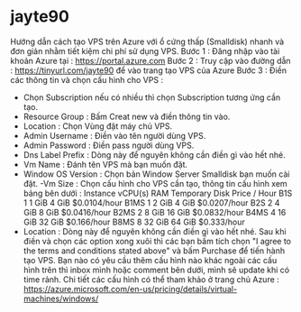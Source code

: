 # jayte90
Hướng dẫn cách tạo VPS trên Azure với ổ cứng thấp (Smalldisk) nhanh và đơn giản nhằm tiết kiệm chi phí sử dụng VPS.
Bước 1 : Đăng nhập vào tài khoản Azure tại : https://portal.azure.com
Bước 2 : Truy cập vào đường dẫn : https://tinyurl.com/jayte90 để vào trang tạo VPS của Azure
Bước 3 : Điền các thông tin và chọn cấu hình cho VPS :
- Chọn Subscription nếu có nhiều thì chọn Subscription tương ứng cần tạo.
- Resource Group : Bấm Creat new và điền thông tin vào.
- Location : Chọn Vùng đặt máy chủ VPS.
- Admin Username : Điền vào tên người dùng VPS.
- Admin Password : Điền pass người dùng VPS.
- Dns Label Prefix :  Dòng này để nguyên không cần điền gì vào hết nhé.
- Vm Name : Đánh tên VPS mà bạn muốn đặt.
- Window OS Version : Chọn bản Window Server Smalldisk bạn muốn cài đặt.
-Vm Size : Chọn cấu hình cho VPS cần tạo, thông tin cấu hình xem bảng bên dưới :
Instance	     vCPU(s)        RAM     Temporary Disk       Price / Hour
B1S	             1	         1 GiB	     4 GiB	            $0.0104/hour
B1MS	           1	         2 GiB	     4 GiB	            $0.0207/hour
B2S	             2	         4 GiB	     8 GiB	            $0.0416/hour
B2MS	           2	         8 GiB	     16 GiB	            $0.0832/hour
B4MS             4	         16 GiB	     32 GiB	            $0.166/hour
B8MS	           8	         32 GiB	     64 GiB	            $0.333/hour
- Location : Dòng này để nguyên không cần điền gì vào hết nhé.
Sau khi điền và chọn các option xong xuôi thì các bạn bấm tích chọn "I agree to the terms and conditions stated above"
và bấm Purchase để tiến hành tạo VPS.
Bạn nào có yêu cầu thêm cấu hình nào khác ngoài các cấu hình trên thì inbox mình hoặc comment bên dưới,
mình sẽ update khi có time rảnh.
Chi tiết các cấu hình có thể tham khảo ở trang chủ Azure :
https://azure.microsoft.com/en-us/pricing/details/virtual-machines/windows/
